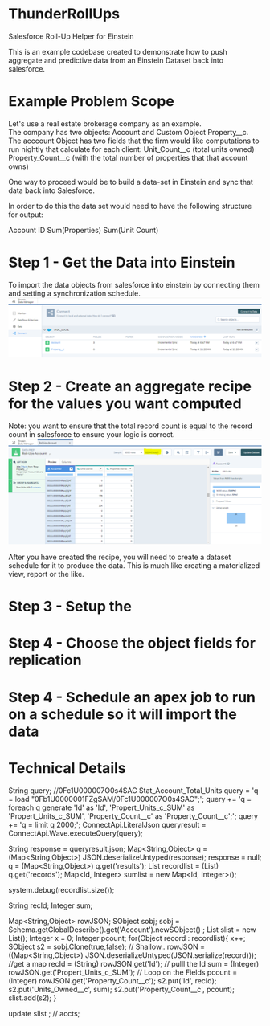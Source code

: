 # ThunderRollUps
Salesforce Roll-Up Helper for Einstein

This is an example codebase created to demonstrate how to push aggregate and predictive data from an Einstein Dataset back into salesforce. 

# Example Problem Scope

Let's use a real estate brokerage company as an example.   
The company has two objects: Account and Custom Object Property__c. 
The acccount Object has two fields that the firm would like computations to run nightly that calculate for each client: 
Unit_Count__c  (total units owned)
Property_Count__c (with the total number of properties that that account owns)

One way to proceed would be to build a data-set in Einstein and sync that data back into Salesforce. 

In order to do this the data set would need to have the following structure for output: 

Account ID
Sum(Properties)
Sum(Unit Count)

# Step 1 - Get the Data into Einstein
To import the data objects from salesforce into einstein by connecting them and setting a synchronization schedule. 
![Test Image 1](ConnectData.PNG)

# Step 2 - Create an aggregate recipe for the values you want computed
Note: you want to ensure that the total record count is equal to the record count in salesforce to ensure your logic is correct.
![Test Image 1](Recipe.PNG)

After you have created the recipe, you will need to create a dataset schedule for it to produce the data. 
This is much like creating a materialized view, report or the like.



# Step 3 - Setup the



# Step 4 - Choose the object fields for replication

# Step 4 - Schedule an apex job to run on a schedule so it will import the data

# Technical Details  

String query;                           //0Fc1U000007O0s4SAC Stat_Account_Total_Units
query = 'q = load "0Fb1U0000001FZgSAM/0Fc1U000007O0s4SAC";';
query += 'q = foreach q generate \'Id\' as \'Id\', \'Propert_Units_c_SUM\' as \'Propert_Units_c_SUM\', \'Property_Count__c\' as \'Property_Count__c\';';
query += 'q = limit q 2000;';
ConnectApi.LiteralJson queryresult =  ConnectApi.Wave.executeQuery(query);

String response = queryresult.json;
Map<String,Object> q = (Map<String,Object>) JSON.deserializeUntyped(response);
response = null;
q = (Map<String,Object>) q.get('results');
List<Object> recordlist =  (List<Object>) q.get('records');
Map<Id, Integer> sumlist = new Map<Id, Integer>(); 

system.debug(recordlist.size());

String recId;
Integer sum;

Map<String,Object> rowJSON;
SObject sobj; 
sobj = Schema.getGlobalDescribe().get('Account').newSObject() ;
List<SObject> slist = new List<SObject>();
Integer x = 0; 
Integer pcount;
for(Object record : recordlist){
    x++; 
    SObject s2 = sobj.Clone(true,false); // Shallow.. 
    rowJSON = ((Map<String,Object>) JSON.deserializeUntyped(JSON.serialize(record))); //get a map
    recId = (String) rowJSON.get('Id'); // pulll the Id
    sum = (Integer) rowJSON.get('Propert_Units_c_SUM'); // Loop on the Fields
    pcount = (Integer) rowJSON.get('Property_Count__c');
    s2.put('Id', recId);
    s2.put('Units_Owned__c', sum);
    s2.put('Property_Count__c', pcount);
    slist.add(s2);
}


update slist ; // accts; 

